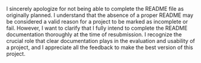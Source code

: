 I sincerely apologize for not being able to complete the README file as originally planned. I understand that the absence of a proper README may be considered a valid reason for a project to be marked as incomplete or fail. However, I want to clarify that I fully intend to complete the README documentation thoroughly at the time of resubmission. I recognize the crucial role that clear documentation plays in the evaluation and usability of a project, and I appreciate all the feedback to make the best version of this project.